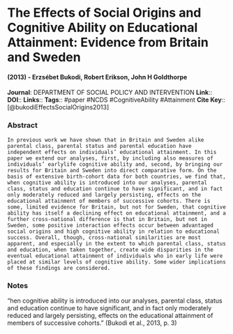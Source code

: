 # The Effects of Social Origins and Cognitive Ability on Educational Attainment: Evidence from Britain and Sweden
#### (2013) - Erzsébet Bukodi, Robert Erikson, John H Goldthorpe
**Journal**: DEPARTMENT OF SOCIAL POLICY AND INTERVENTION
**Link**:: 
**DOI**:: 
**Links**:: 
**Tags**:: #paper #NCDS #CognitiveAbility #Attainment 
**Cite Key**:: [@bukodiEffectsSocialOrigins2013]

### Abstract

```
In previous work we have shown that in Britain and Sweden alike parental class, parental status and parental education have independent effects on individuals’ educational attainment. In this paper we extend our analyses, first, by including also measures of individuals’ earlylife cognitive ability and, second, by bringing our results for Britain and Sweden into direct comparative form. On the basis of extensive birth-cohort data for both countries, we find that, when cognitive ability is introduced into our analyses, parental class, status and education continue to have significant, and in fact only moderately reduced and largely persisting, effects on the educational attainment of members of successive cohorts. There is some, limited evidence for Britain, but not for Sweden, that cognitive ability has itself a declining effect on educational attainment, and a further cross-national difference is that in Britain, but not in Sweden, some positive interaction effects occur between advantaged social origins and high cognitive ability in relation to educational success. Overall, though, cross-national similarities are most apparent, and especially in the extent to which parental class, status and education, when taken together, create wide disparities in the eventual educational attainment of individuals who in early life were placed at similar levels of cognitive ability. Some wider implications of these findings are considered.
```

### Notes

“hen cognitive ability is introduced into our analyses, parental class, status and education continue to have significant, and in fact only moderately reduced and largely persisting, effects on the educational attainment of members of successive cohorts.” (Bukodi et al., 2013, p. 3)